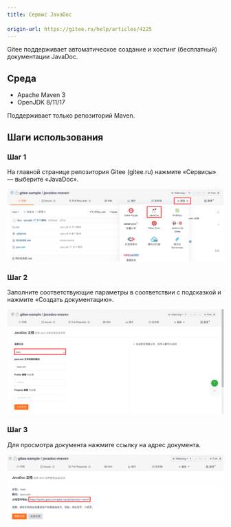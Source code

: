 ```yaml
---
title: Сервис JavaDoc

origin-url: https://gitee.ru/help/articles/4225
---
```


Gitee поддерживает автоматическое создание и хостинг (бесплатный) документации JavaDoc.

## Среда

* Apache Maven 3
* OpenJDK 8/11/17

Поддерживает только репозиторий Maven.

## Шаги использования

### Шаг 1

На главной странице репозитория Gitee (gitee.ru) нажмите «Сервисы» — выберите «JavaDoc».

![javadoc-1](../assets/javadoc-1.png)

### Шаг 2

Заполните соответствующие параметры в соответствии с подсказкой и нажмите «Создать документацию».

![javadoc-2](../assets/javadoc-2.png)

### Шаг 3

Для просмотра документа нажмите ссылку на адрес документа.

![javadoc-3](../assets/javadoc-3.png)